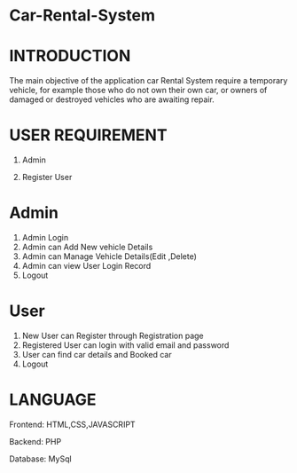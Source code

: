 # Car-Rental-System

# INTRODUCTION

The main objective of the application car Rental System require a temporary vehicle, for example those who do not own their own car, or owners of damaged or destroyed vehicles who are awaiting repair.

# USER REQUIREMENT
1) Admin 

2) Register User

# Admin 
1) Admin Login
2) Admin can Add New vehicle Details
3) Admin can Manage Vehicle Details(Edit ,Delete)
4) Admin can view User Login Record 
5) Logout

# User
1) New User can Register through Registration page
2) Registered User can login with valid email and password
3) User can find car details and Booked car
4) Logout

# LANGUAGE
Frontend: HTML,CSS,JAVASCRIPT

Backend: PHP

Database: MySql

